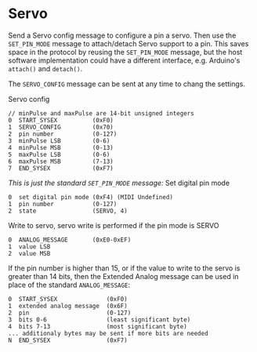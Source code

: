 Servo
===

Send a Servo config message to configure a pin a servo. Then use the `SET_PIN_MODE`
message to attach/detach Servo support to a pin. This saves space in the protocol
by reusing the `SET_PIN_MODE` message, but the host software implementation
could have a different interface, e.g. Arduino's `attach()` and `detach()`.

The `SERVO_CONFIG` message can be sent at any time to chang the settings.

Servo config
```
// minPulse and maxPulse are 14-bit unsigned integers
0  START_SYSEX          (0xF0)
1  SERVO_CONFIG         (0x70)
2  pin number           (0-127)
3  minPulse LSB         (0-6)
4  minPulse MSB         (0-13)
5  maxPulse LSB         (0-6)
6  maxPulse MSB         (7-13)
7  END_SYSEX            (0xF7)
```

*This is just the standard `SET_PIN_MODE` message:*
Set digital pin mode
```
0  set digital pin mode (0xF4) (MIDI Undefined)
1  pin number           (0-127)
2  state                (SERVO, 4)
```

Write to servo, servo write is performed if the pin mode is SERVO
```
0  ANALOG_MESSAGE       (0xE0-0xEF)
1  value LSB
2  value MSB
```

If the pin number is higher than 15, or if the value to write to the servo is
greater than 14 bits, then the Extended Analog message can be used in place
of the standard `ANALOG_MESSAGE`:

```
0  START_SYSEX              (0xF0)
1  extended analog message  (0x6F)
2  pin                      (0-127)
3  bits 0-6                 (least significant byte)
4  bits 7-13                (most significant byte)
... additionaly bytes may be sent if more bits are needed
N  END_SYSEX                (0xF7)
```
